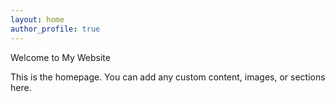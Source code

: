 ```yaml
---
layout: home
author_profile: true
---
```


<!-- Welcome content goes here. 
     The navigation menu is handled by your site's layout and header. 
     Add your homepage introduction, hero section, or any custom content below.
-->

Welcome to My Website

This is the homepage. You can add any custom content, images, or sections here.

<!-- Example content:
![Profile picture](/assets/images/profile.jpg)

## About Me

Short introduction...

## Latest Updates

- Project X released!
- Blog post: "How to Fix Double Menus in Jekyll"

-->
